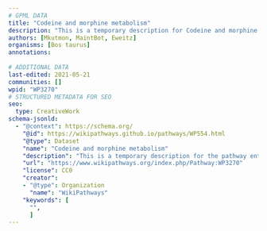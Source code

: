 ```yaml
---
# GPML DATA
title: "Codeine and morphine metabolism"
description: "This is a temporary description for Codeine and morphine metabolism"
authors: [Mkutmon, MaintBot, Eweitz]
organisms: [Bos taurus]
annotations:
  
# ADDITIONAL DATA
last-edited: 2021-05-21
communities: []
wpid: "WP3270"
# STRUCTURED METADATA FOR SEO
seo:
  type: CreativeWork
schema-jsonld:
  - "@context": https://schema.org/
    "@id": https://wikipathways.github.io/pathways/WP554.html
    "@type": Dataset
    "name": "Codeine and morphine metabolism"
    "description": "This is a temporary description for the pathway entitled: Codeine and morphine metabolism"
    "url": "https://www.wikipathways.org/index.php/Pathway:WP3270"
    "license": CC0
    "creator":
    - "@type": Organization
      "name": "WikiPathways"
    "keywords": [
      "",
      ]
---
```


